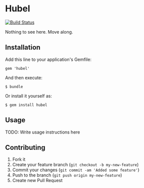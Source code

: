 # Hubel

[![Build Status](https://secure.travis-ci.org/ctshryock/hubel.png?branch=master)](http://travis-ci.org/ctshryock/hubel)

Nothing to see here. Move along.

## Installation

Add this line to your application's Gemfile:

    gem 'hubel'

And then execute:

    $ bundle

Or install it yourself as:

    $ gem install hubel

## Usage

TODO: Write usage instructions here

## Contributing

1. Fork it
2. Create your feature branch (`git checkout -b my-new-feature`)
3. Commit your changes (`git commit -am 'Added some feature'`)
4. Push to the branch (`git push origin my-new-feature`)
5. Create new Pull Request
